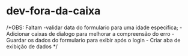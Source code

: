 # dev-fora-da-caixa
 
/*OBS:  Faltam
       -validar data do formulario para uma idade especifica;
       - Adicionar caixas de dialogo para melhorar a compreensão do erro
       - Guardar os dados do formulario para exibir após o login
       - Criar aba de exibição de dados
*/